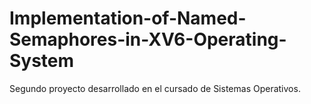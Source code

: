 # Implementation-of-Named-Semaphores-in-XV6-Operating-System
Segundo proyecto desarrollado en el cursado de Sistemas Operativos.
